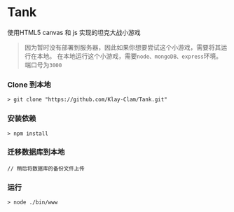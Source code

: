 # Tank
使用HTML5 canvas 和 js 实现的坦克大战小游戏
> 因为暂时没有部署到服务器，因此如果你想要尝试这个小游戏，需要将其运行在本地。
> 在本地运行这个小游戏，需要`node、mongoDB、express`环境。端口号为`3000`

### Clone 到本地
```
> git clone "https://github.com/Klay-Clam/Tank.git"
```

### 安装依赖
```
> npm install
```

### 迁移数据库到本地
```
// 稍后将数据库的备份文件上传
```

### 运行
```
> node ./bin/www
```